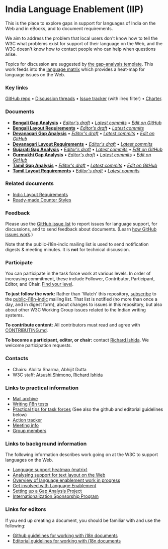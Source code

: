 # India Language Enablement (IIP)

This is the place to explore gaps in support for languages of India on the Web and in eBooks, and to document requirements.

We aim to address the problem that local users don't know how to tell the W3C what problems exist for support of their language on the Web, and the W3C doesn't know how to contact people who can help when questions arise.

Topics for discussion are suggested by [the gap-analysis template](https://www.w3.org/International/i18n-activity/templates/gap-analysis/gap-analysis_template.html). This work feeds into the [language matrix](https://www.w3.org/International/typography/gap-analysis/language-matrix.html) which provides a heat-map for language issues on the Web.


### Key links
[GitHub repo](https://github.com/w3c/iip) • [Discussion threads](https://github.com/w3c/iip/issues) • [Issue tracker](https://www.w3.org/International/i18n-activity/textlayout/?filter=ilreq) (with ilreq filter) • [Charter](https://www.w3.org/International/iip/charter/).


### Documents
- [**Bengali Gap Analysis**](https://www.w3.org/TR/beng-gap) • [*Editor's draft*](https://www.w3.org/International/iip/gap-analysis/beng-gap) • [*Latest commits*](https://github.com/w3c/iip/commits/gh-pages/gap-analysis/beng-gap.html) • [*Edit on GitHub*](https://github.com/w3c/iip/labels/doc%3Abeng)
- [**Bengali Layout Requirements**](https://www.w3.org/International/iip/bengali/) • [*Editor's draft*](https://www.w3.org/International/iip/bengali/) • [*Latest commits*](https://github.com/w3c/iip/commits/gh-pages/bengali/index.html)
- [**Devanagari Gap Analysis**](https://www.w3.org/TR/deva-gap) • [*Editor's draft*](https://www.w3.org/International/iip/gap-analysis/deva-gap) • [*Latest commits*](https://github.com/w3c/iip/commits/gh-pages/gap-analysis/deva-gap.html) • [*Edit on GitHub*](https://github.com/w3c/iip/labels/doc%3Adeva)
- [**Devanagari Layout Requirements**](https://www.w3.org/International/iip/devanagari/) • [*Editor's draft*](https://www.w3.org/International/iip/devanagari/) • [*Latest commits*](https://github.com/w3c/iip/commits/gh-pages/devanagari/index.html)
- [**Gujarati Gap Analysis**](https://www.w3.org/TR/gujr-gap) • [*Editor's draft*](https://www.w3.org/International/iip/gap-analysis/gujr-gap) • [*Latest commits*](https://github.com/w3c/iip/commits/gh-pages/gap-analysis/gujr-gap.html) • [*Edit on GitHub*](https://github.com/w3c/iip/labels/doc%3Agujr)
- [**Gurmukhi Gap Analysis**](https://www.w3.org/TR/guru-gap) • [*Editor's draft*](https://www.w3.org/International/iip/gap-analysis/guru-gap) • [*Latest commits*](https://github.com/w3c/iip/commits/gh-pages/gap-analysis/guru-gap.html) • [*Edit on GitHub*](https://github.com/w3c/iip/labels/doc%3Aguru)
- [**Tamil Gap Analysis**](https://www.w3.org/TR/taml-gap) • [*Editor's draft*](https://www.w3.org/International/iip/gap-analysis/taml-gap) • [*Latest commits*](https://github.com/w3c/iip/commits/gh-pages/gap-analysis/taml-gap.html) • [*Edit on GitHub*](https://github.com/w3c/iip/labels/doc%3Ataml)
- [**Tamil Layout Requirements**](https://www.w3.org/International/iip/tamil/) • [*Editor's draft*](https://www.w3.org/International/iip/tamil/) • [*Latest commits*](https://github.com/w3c/iip/commits/gh-pages/tamil/index.html)


### Related documents
- [Indic Layout Requirements](https://www.w3.org/TR/ilreq/)
- [Ready-made Counter Styles](https://www.w3.org/TR/predefined-counter-styles/)


### Feedback
Please use the [GitHub issue list](https://github.com/w3c/iip/issues) to report issues for language support, for discussions, and to send feedback about documents. (Learn [how GitHub issues work](https://www.w3.org/International/i18n-activity/guidelines/issues.html).)

Note that the public-i18n-indic mailing list is used to send notification digests & meeting minutes. It is **not** for technical discussion.


### Participate
You can participate in the task force work at various levels. In order of increasing commitment, these include Follower, Contributor, Participant, Editor, and Chair. [Find your level](https://www.w3.org/International/i18n-drafts/pages/task_force_roles).

**To just follow the work:** Rather than 'Watch' this repository, [subscribe](mailto:public-i18n-indic-request@w3.org?subject=subscribe) to the [public-i18n-indic](https://lists.w3.org/Archives/Public/public-i18n-indic/) mailing list. That list is notified (no more than once a day, and in digest form), about changes to issues in this repository, but also about other W3C Working Group issues related to the Indian writing systems.

**To contribute content:** All contributors must read and agree with [CONTRIBUTING.md](CONTRIBUTING.md).

**To become a participant, editor, or chair:** contact [Richard Ishida](mailto:ishida@w3.org). We welcome participation requests.


### Contacts

- Chairs: Alolita Sharma, Abhijit Dutta
- W3C staff: [Atsushi Shimono](mailto:atsushi@w3.org), [Richard Ishida](mailto:ishida@w3.org)


### Links to practical information
- [Mail archive](https://lists.w3.org/Archives/Public/public-i18n-indic/)
- [Writing i18n tests](https://github.com/w3c/i18n-activity/wiki/Writing-i18n-tests)
- [Practical tips for task forces](https://www.w3.org/International/i18n-activity/guidelines/process.html) (See also the github and editorial guidelines below)
- [Action tracker](https://www.w3.org/International/groups/indic-layout/track/actions/open)
- [Meeting info](https://www.w3.org/2017/07/ilreq-meeting-info.html)
- [Group members](https://www.w3.org/2000/09/dbwg/details?group=104979&public=1) 


### Links to background information
The following information describes work going on at the W3C to support languages on the Web.
- [Language support heatmap (matrix)](https://www.w3.org/International/typography/gap-analysis/language-matrix.html)
- [Analysing support for text layout on the Web](https://www.w3.org/International/i18n-drafts/nav/languagedev)
- [Overview of language enablement work in progress](https://www.w3.org/International/i18n-drafts/nav/languagedev)
- [Get involved with Language Enablement](https://www.w3.org/International/i18n-drafts/pages/languagedev_participation)
- [Setting up a Gap Analysis Project](https://github.com/w3c/typography/wiki/Setting-up-a-Gap-Analysis-Project)
- [Internationalization Sponsorship Program](https://www.w3.org/International/sponsorship/)


### Links for editors
If you end up creating a document, you should be familiar with and use the following:

- [Github guidelines for working with i18n documents](https://www.w3.org/International/i18n-activity/guidelines/github)
- [Editorial guidelines for working with i18n documents](https://www.w3.org/International/i18n-activity/guidelines/editing)
